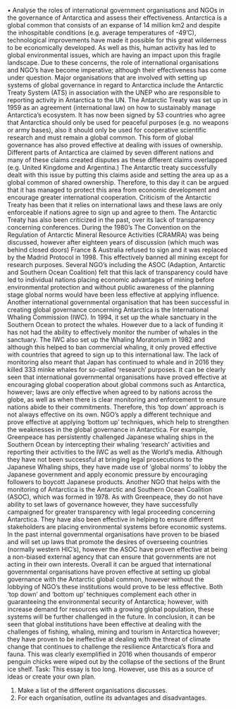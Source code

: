 • Analyse the roles of international government organisations and NGOs in the governance of Antarctica and assess
their effectiveness.
Antarctica is a global common that consists of an expanse of 14 million km2
 and despite the inhospitable conditions (e.g.
average temperatures of -49’C), technological improvements have made it possible for this great wilderness to be
economically developed. As well as this, human activity has led to global environmental issues, which are having an impact
upon this fragile landscape. Due to these concerns, the role of international organisations and NGO’s have become
imperative; although their effectiveness has come under question.
Major organisations that are involved with setting up systems of global governance in regard to Antarctica include the
Antarctic Treaty System (ATS) in association with the UNEP who are responsible to reporting activity in Antarctica to the
UN. The Antarctic Treaty was set up in 1959 as an agreement (international law) on how to sustainably manage
Antarctica’s ecosystem. It has now been signed by 53 countries who agree that Antarctica should only be used for peaceful
purposes (e.g. no weapons or army bases), also it should only be used for cooperative scientific research and must remain
a global common. This form of global governance has also proved effective at dealing with issues of ownership. Different
parts of Antarctica are claimed by seven different nations and many of these claims created disputes as these different
claims overlapped (e.g. United Kingdome and Argentina.) The Antarctic treaty successfully dealt with this issue by putting
this claims aside and setting the area up as a global common of shared ownership. Therefore, to this day it can be argued
that it has managed to protect this area from economic development and encourage greater international cooperation.
Criticism of the Antarctic Treaty has been that it relies on international laws and these laws are only enforceable if nations
agree to sign up and agree to them. The Antarctic Treaty has also been criticized in the past, over its lack of transparency
concerning conferences. During the 1980’s The Convention on the Regulation of Antarctic Mineral Resource Activities
(CRAMRA) was being discussed, however after eighteen years of discussion (which much was behind closed doors) France
& Australia refused to sign and it was replaced by the Madrid Protocol in 1998. This effectively banned all mining except for
research purposes. Several NGO’s including the ASOC (Adaption, Antarctic and Southern Ocean Coalition) felt that this lack
of transparency could have led to individual nations placing economic advantages of mining before environmental
protection and without public awareness of the planning stage global norms would have been less effective at applying
influence.
Another international governmental organisation that has been successful in creating global governance concerning
Antarctica is the International Whaling Commission (IWC). In 1994, it set up the whale sanctuary in the Southern Ocean to
protect the whales. However due to a lack of funding it has not had the ability to effectively monitor the number of whales
in the sanctuary. The IWC also set up the Whaling Moratorium in 1982 and although this helped to ban commercial
whaling, it only proved effective with countries that agreed to sign up to this international law. The lack of monitoring also
meant that Japan has continued to whale and in 2016 they killed 333 minke whales for so-called ‘research’ purposes.
It can be clearly seen that international governmental organisations have proved effective at encouraging global
cooperation about global commons such as Antarctica, however; laws are only effective when agreed to by nations across
the globe, as well as when there is clear monitoring and enforcement to ensure nations abide to their commitments.
Therefore, this ‘top down’ approach is not always effective on its own.
NGO’s apply a different technique and prove effective at applying ‘bottom up’ techniques, which help to strengthen the
weaknesses in the global governance in Antarctica. For example, Greenpeace has persistently challenged Japanese whaling
ships in the Southern Ocean by intercepting their whaling ‘research’ activities and reporting their activities to the IWC as
well as the World’s media. Although they have not been successful at bringing legal prosecutions to the Japanese Whaling
ships, they have made use of ‘global norms’ to lobby the Japanese government and apply economic pressure by
encouraging followers to boycott Japanese products.
Another NGO that helps with the monitoring of Antarctica is the Antarctic and Southern Ocean Coalition (ASOC), which was
formed in 1978. As with Greenpeace, they do not have ability to set laws of governance however, they have successfully
campaigned for greater transparency with legal proceeding concerning Antarctica. They have also been effective in helping
to ensure different stakeholders are placing environmental systems before economic systems. In the past internal
governmental organisations have proven to be biased and will set up laws that promote the desires of overseeing
countries (normally western HIC’s), however the ASOC have proven effective at being a non-biased external agency that
can ensure that governments are not acting in their own interests.
Overall it can be argued that international governmental organisations have proven effective at setting up global
governance with the Antarctic global common, however without the lobbying of NGO’s these institutions would prove to
be less effective. Both ‘top down’ and ‘bottom up’ techniques complement each other in guaranteeing the environmental
security of Antarctica; however, with increase demand for resources with a growing global population, these systems will
be further challenged in the future. In conclusion, it can be seen that global institutions have been effective at dealing with
the challenges of fishing, whaling, mining and tourism in Antarctica however; they have proven to be ineffective at dealing
with the threat of climate change that continues to challenge the resilience Antarctica’s flora and fauna. This was clearly 
exemplified in 2016 when thousands of emperor penguin chicks were wiped out by the collapse of the sections of the
Brunt ice shelf.
Task: This essay is too long. However, use this as a source of ideas or create your own plan.
1) Make a list of the different organisations discusses.
2) For each organisation, outline its advantages and disadvantages.
